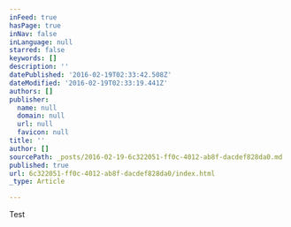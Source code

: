 ```yaml
---
inFeed: true
hasPage: true
inNav: false
inLanguage: null
starred: false
keywords: []
description: ''
datePublished: '2016-02-19T02:33:42.508Z'
dateModified: '2016-02-19T02:33:19.441Z'
authors: []
publisher:
  name: null
  domain: null
  url: null
  favicon: null
title: ''
author: []
sourcePath: _posts/2016-02-19-6c322051-ff0c-4012-ab8f-dacdef828da0.md
published: true
url: 6c322051-ff0c-4012-ab8f-dacdef828da0/index.html
_type: Article

---
```

Test